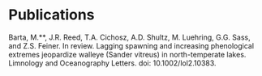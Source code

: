 # Publications

Barta, M.**, J.R. Reed, T.A. Cichosz, A.D. Shultz, M. Luehring, G.G. Sass, and Z.S. Feiner. In review. Lagging spawning and increasing phenological extremes jeopardize walleye (Sander vitreus) in north-temperate lakes. Limnology and Oceanography Letters. doi: 10.1002/lol2.10383.